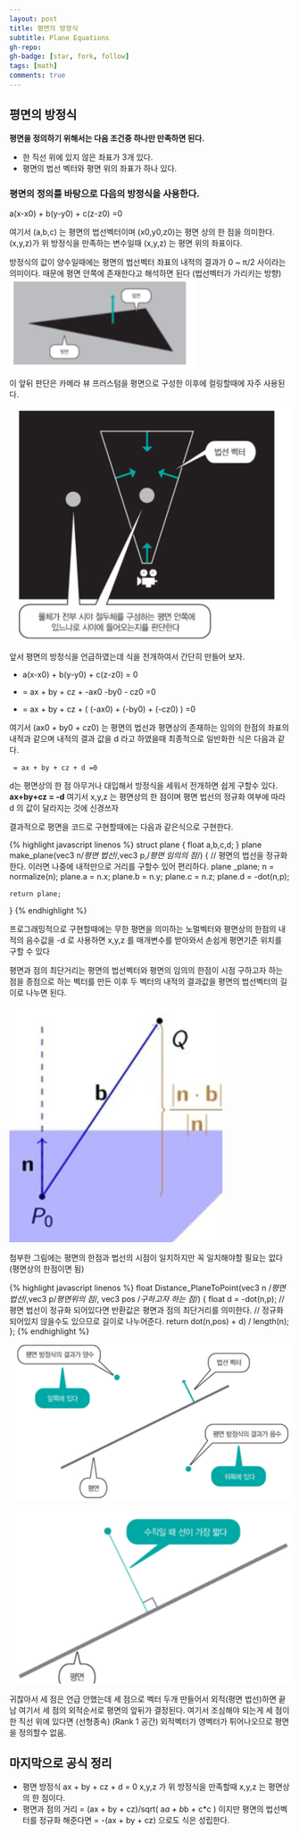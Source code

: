 ```yaml
---
layout: post
title: 평면의 방정식
subtitle: Plane Equations
gh-repo:
gh-badge: [star, fork, follow]
tags: [math]
comments: true
---
```


## 평면의 방정식

**평면을 정의하기 위해서는 다음 조건중 하나만 만족하면 된다.**
* 한 직선 위에 있지 않은 좌표가 3개 있다.
* 평면의 법선 벡터와 평면 위의 좌표가 하나 있다.

### 평면의 정의를 바탕으로 다음의 방정식을 사용한다.

a(x-x0) + b(y-y0) + c(z-z0) =0

여기서 (a,b,c) 는 평면의 법선벡터이며
(x0,y0,z0)는 평면 상의 한 점을 의미한다.
(x,y,z)가 위 방정식을 만족하는 변수일때 (x,y,z) 는 평면 위의 좌표이다.

방정식의 값이 양수일때에는 평면의
법선벡터 좌표의 내적의 결과가 0 ~ π/2 사이라는 의미이다.
때문에 평면 안쪽에 존재한다고 해석하면 된다 (법선벡터가 가리키는 방향)
![plane0](/assets/img/plane0.png)

이 앞뒤 판단은 카메라 뷰 프러스텀을 평면으로 구성한 이후에 컬링할때에 자주 사용된다.

![plane3](/assets/img/plane3.png)

앞서 평면의 방정식을 언급하였는데 식을 전개하여서 간단히 만들어 보자.

* a(x-x0) + b(y-y0) + c(z-z0) = 0

* = ax + by + cz + -ax0 -by0 - cz0 =0

* = ax + by + cz  + ( (-ax0) +  (-by0)  + (-cz0) ) =0

여기서 (ax0 + by0 + cz0) 는 평면의 법선과 평면상의 존재하는 임의의 한점의 좌표의 내적과 같으며 내적의 결과 값을 d 라고 하였을때 최종적으로 일반화한 식은 다음과 같다.
~~~
 = ax + by + cz + d =0
~~~
d는 평면상의 한 점 아무거나 대입해서 방정식을 세워서 전개하면 쉽게 구할수 있다.
**ax+by+cz = -d** 여기서 x,y,z 는 평면상의 한 점이며 평면 법선의 정규화 여부에 따라 d 의 값이 달라지는 것에 신경쓰자

결과적으로 평면을 코드로 구현할때에는 다음과 같은식으로 구현한다.


{% highlight javascript linenos %}
struct plane  { float a,b,c,d; }
plane make_plane(vec3 n/*평면 법선*/,vec3 p,/*평면 임의의 점*/)
{
    // 평면의 법선을 정규화한다. 이러면 나중에 내적만으로 거리를 구할수 있어 편리하다.
    plane _plane;
    n = normalize(n);
    plane.a = n.x;
    plane.b = n.y;
    plane.c = n.z;
    plane.d = -dot(n,p);
     
    return plane;
}
{% endhighlight %}



프로그래밍적으로 구현할때에는 무한 평면을 의미하는 노멀벡터와 평면상의 한점의 내적의 음수값을 -d 로 사용하면  x,y,z 를 매개변수를 받아와서 손쉽게 평면기준 위치를 구할 수 있다

평면과 점의 최단거리는 평면의 법선벡터와 평면의 임의의 한점이 시점 구하고자 하는 점을 종점으로 하는 벡터를 만든 이후 두 벡터의 내적의 결과값을 평면의  법선벡터의 길이로 나누면 된다.

![plane4](/assets/img/plane4.png)


첨부한 그림에는 평면의 한점과 법선의 시점이 일치하지만 꼭 일치해야할 필요는 없다
(평면상의 한점이면 됨)

{% highlight javascript linenos %}
float Distance_PlaneToPoint(vec3 n /*평면 법선*/,vec3 p/*평면위의 점*/,
vec3 pos /*구하고자 하는 점*/)
{
	float d = 	-dot(n,p);
	//평면 법선이 정규화 되어있다면 반환값은 평면과 점의 최단거리를 의미한다.
	// 정규화 되어있지 않을수도 있으므로 길이로 나누어준다.
	return dot(n,pos) + d) / length(n);
};
{% endhighlight %}

![plane2](/assets/img/plane2.png)

![plane1](/assets/img/plane1.png)


귀찮아서 세 점은 언급 안했는데 세 점으로 벡터 두개 만들어서 외적(평면 법선)하면 끝남
여기서 세 점의 외적순서로 평면의 앞뒤가 결정된다. 여기서 조심해야 되는게
세 점이 한 직선 위에 있다면 (선형종속) (Rank 1 공간) 외적벡터가 영벡터가 튀어나오므로 평면을 정의할수 없음.

## 마지막으로 공식 정리
* 평면 방정식 ax + by + cz + d = 0  x,y,z 가 위 방정식을 만족할때 x,y,z 는 평면상의 한 점이다.
* 평면과 점의 거리  = (ax + by + cz)/sqrt( a*a + b*b + c*c ) 이지만 평면의 법선벡터를 정규화 해준다면 = -(ax + by + cz) 으로도 식은 성립한다.



